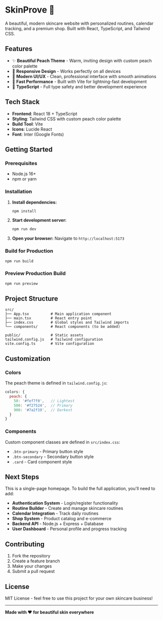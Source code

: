 # SkinProve 🍑

A beautiful, modern skincare website with personalized routines, calendar tracking, and a premium shop. Built with React, TypeScript, and Tailwind CSS.

## Features

- ✨ **Beautiful Peach Theme** - Warm, inviting design with custom peach color palette
- 📱 **Responsive Design** - Works perfectly on all devices
- 🎨 **Modern UI/UX** - Clean, professional interface with smooth animations
- 🚀 **Fast Performance** - Built with Vite for lightning-fast development
- 📝 **TypeScript** - Full type safety and better development experience

## Tech Stack

- **Frontend**: React 18 + TypeScript
- **Styling**: Tailwind CSS with custom peach color palette
- **Build Tool**: Vite
- **Icons**: Lucide React
- **Font**: Inter (Google Fonts)

## Getting Started

### Prerequisites

- Node.js 16+ 
- npm or yarn

### Installation

1. **Install dependencies:**
   ```bash
   npm install
   ```

2. **Start development server:**
   ```bash
   npm run dev
   ```

3. **Open your browser:**
   Navigate to `http://localhost:5173`

### Build for Production

```bash
npm run build
```

### Preview Production Build

```bash
npm run preview
```

## Project Structure

```
src/
├── App.tsx          # Main application component
├── main.tsx         # React entry point
├── index.css        # Global styles and Tailwind imports
└── components/      # React components (to be added)

public/              # Static assets
tailwind.config.js   # Tailwind configuration
vite.config.ts       # Vite configuration
```

## Customization

### Colors

The peach theme is defined in `tailwind.config.js`:

```javascript
colors: {
  peach: {
    50: '#fef7f0',   // Lightest
    500: '#f27524',  // Primary
    900: '#7a2f19',  // Darkest
  }
}
```

### Components

Custom component classes are defined in `src/index.css`:

- `.btn-primary` - Primary button style
- `.btn-secondary` - Secondary button style  
- `.card` - Card component style

## Next Steps

This is a single-page homepage. To build the full application, you'll need to add:

- **Authentication System** - Login/register functionality
- **Routine Builder** - Create and manage skincare routines
- **Calendar Integration** - Track daily routines
- **Shop System** - Product catalog and e-commerce
- **Backend API** - Node.js + Express + Database
- **User Dashboard** - Personal profile and progress tracking

## Contributing

1. Fork the repository
2. Create a feature branch
3. Make your changes
4. Submit a pull request

## License

MIT License - feel free to use this project for your own skincare business!

---

**Made with ❤️ for beautiful skin everywhere**
